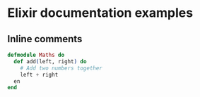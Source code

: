 # Elixir documentation examples

## Inline comments
```elixir
defmodule Maths do
  def add(left, right) do
    # Add two numbers together
    left + right
  en
end
```
